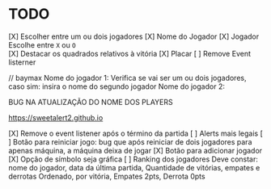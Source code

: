 # TODO

[X] Escolher entre um ou dois jogadores
[X] Nome do Jogador 
[X] Jogador Escolhe entre `X` ou `O`  
[X] Destacar os quadrados relativos à vitória 
[X] Placar
[ ] Remove Event listerner

// baymax
Nome do jogador 1: 
Verifica se vai ser um ou dois jogadores, caso sim: insira o nome do segundo jogador 
Nome do jogador 2:


BUG NA ATUALIZAÇÃO DO NOME DOS PLAYERS

https://sweetalert2.github.io

[X] Remove o event listener após o término da partida
[ ] Alerts mais legais
[ ] Botão para reiniciar jogo: bug que após reiniciar de dois jogadores para apenas máquina, a máquina deixa de jogar
[X] Botão para adicionar jogador 
[X] Opção de símbolo seja gráfica
[ ] Ranking dos jogadores
    Deve constar:
        nome do jogador, data da última partida, Quantidade de vitórias, empates e derrotas 
        Ordenado, por vitória, Empates 2pts, Derrota 0pts
